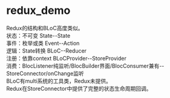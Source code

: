 # redux_demo

Redux的结构和BLoC高度类似。  
状态：不可变 State--State  
事件：枚举或类 Event--Action  
逻辑：State转换 BLoC--Reducer  
注册：依靠context BLoCProvider--StoreProvider  
消费：BlocListener纯监听/BlocBuilder界面/BlocConsumer兼有--StoreConnector/onChange监听  
BLoC有multi系统的工具类，Redux未提供。  
Redux在StoreConnector中提供了完整的状态生命周期回调。  
